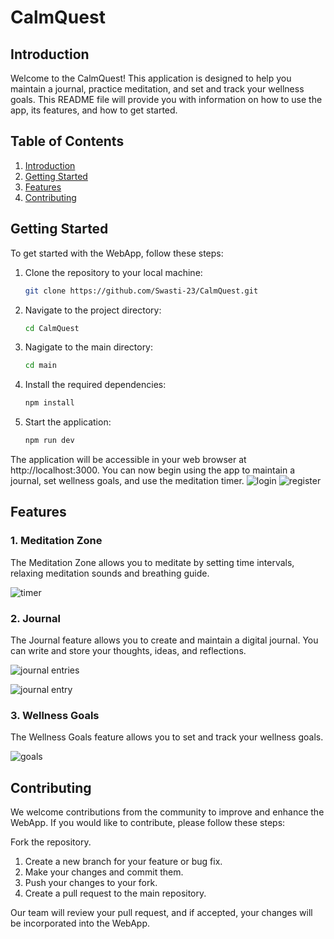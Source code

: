 # CalmQuest

## Introduction <a name="introduction"></a>
Welcome to the CalmQuest! This application is designed to help you maintain a journal, practice meditation, and set and track your wellness goals. This README file will provide you with information on how to use the app, its features, and how to get started.

## Table of Contents

1. [Introduction](#introduction)
2. [Getting Started](#gettingStarted)
3. [Features](#features)
4. [Contributing](#contributing)



## Getting Started <a name="gettingStarted"></a>
To get started with the WebApp, follow these steps:

1. Clone the repository to your local machine:
   ```bash
   git clone https://github.com/Swasti-23/CalmQuest.git
2. Navigate to the project directory:
   ```bash
   cd CalmQuest
3. Nagigate to the main directory:
   ```bash
   cd main
4. Install the required dependencies:
   ```bash
   npm install 
5. Start the application:
   ```bash
   npm run dev
   
The application will be accessible in your web browser at http://localhost:3000. You can now begin using the app to maintain a journal, set wellness goals, and use the meditation timer.
![login](login.png)
![register](register.png)

## Features <a name="features"></a>

### 1. Meditation Zone
The Meditation Zone allows you to meditate by setting time intervals, relaxing meditation sounds and breathing guide. 

![timer](timer.png)

### 2. Journal
The Journal feature allows you to create and maintain a digital journal. You can write and store your thoughts, ideas, and reflections.

![journal entries](journal-entries.png)

![journal entry](journalEntry.png)

### 3. Wellness Goals
The Wellness Goals feature allows you to set and track your wellness goals.

![goals](goals.png)

## Contributing <a name="contributing"></a>
We welcome contributions from the community to improve and enhance the WebApp. If you would like to contribute, please follow these steps:

Fork the repository.
1. Create a new branch for your feature or bug fix.
2. Make your changes and commit them.
3. Push your changes to your fork.
4. Create a pull request to the main repository.
   
Our team will review your pull request, and if accepted, your changes will be incorporated into the WebApp.



